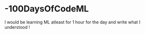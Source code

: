 # -100DaysOfCodeML
I would be learning ML atleast for 1 hour for the day and write what I understood !
